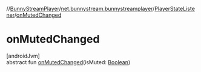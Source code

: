 //[BunnyStreamPlayer](../../../index.md)/[net.bunnystream.bunnystreamplayer](../index.md)/[PlayerStateListener](index.md)/[onMutedChanged](on-muted-changed.md)

# onMutedChanged

[androidJvm]\
abstract fun [onMutedChanged](on-muted-changed.md)(isMuted: [Boolean](https://kotlinlang.org/api/latest/jvm/stdlib/kotlin-stdlib/kotlin/-boolean/index.html))

